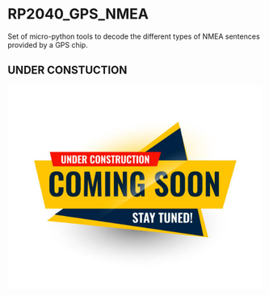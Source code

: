 # RP2040_GPS_NMEA
Set of micro-python tools to decode the different types of NMEA sentences provided by a GPS chip.

## UNDER CONSTUCTION
![Pic](https://github.com/MicroControleurMonde/RP2040_GPS_NMEA/blob/main/1411798446.jpg)

